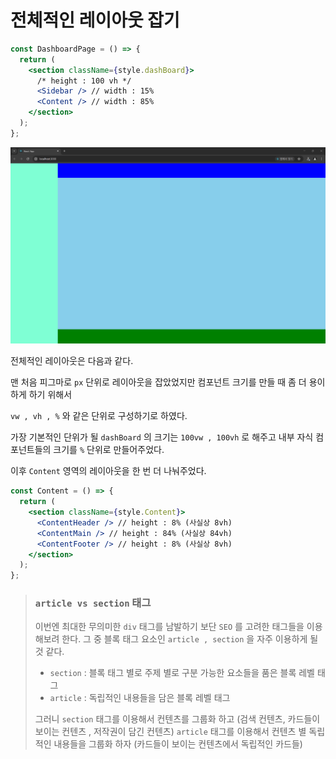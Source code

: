 # 전체적인 레이아웃 잡기

```jsx
const DashboardPage = () => {
  return (
    <section className={style.dashBoard}>
      /* height : 100 vh */
      <Sidebar /> // width : 15%
      <Content /> // width : 85%
    </section>
  );
};
```

![alt text](image.png)

전체적인 레이아웃은 다음과 같다.

맨 처음 피그마로 `px` 단위로 레이아웃을 잡았었지만 컴포넌트 크기를 만들 때 좀 더 용이하게 하기 위해서

`vw , vh , %` 와 같은 단위로 구성하기로 하였다.

가장 기본적인 단위가 될 `dashBoard` 의 크기는 `100vw , 100vh` 로 해주고 내부 자식 컴포넌트들의 크기를 `%` 단위로 만들어주었다.

이후 `Content` 영역의 레이아웃을 한 번 더 나눠주었다.

```jsx
const Content = () => {
  return (
    <section className={style.Content}>
      <ContentHeader /> // height : 8% (사실상 8vh)
      <ContentMain /> // height : 84% (사실상 84vh)
      <ContentFooter /> // height : 8% (사실상 8vh)
    </section>
  );
};
```

> ### `article vs section` 태그
>
> 이번엔 최대한 무의미한 `div` 태그를 남발하기 보단 `SEO` 를 고려한 태그들을 이용해보려 한다.
> 그 중 블록 태그 요소인 `article , section` 을 자주 이용하게 될 것 같다.
>
> - `section` : 블록 태그 별로 주제 별로 구분 가능한 요소들을 품은 블록 레벨 태그
> - `article` : 독립적인 내용들을 담은 블록 레벨 태그
>
> 그러니 `section` 태그를 이용해서 컨텐츠를 그룹화 하고 (검색 컨텐츠, 카드들이 보이는 컨텐츠 , 저작권이 담긴 컨텐츠)
> `article` 태그를 이용해서 컨텐츠 별 독립적인 내용들을 그룹화 하자 (카드들이 보이는 컨텐츠에서 독립적인 카드들)
